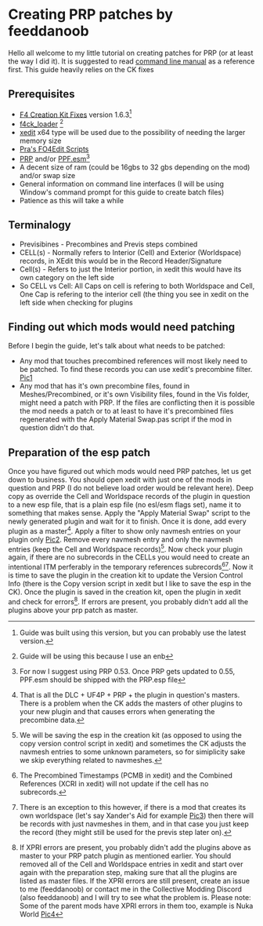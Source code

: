 # Creating PRP patches by feeddanoob
Hello all welcome to my little tutorial on creating patches for PRP (or at least the way I did it). It is suggested to read [command line manual](/Manual.md) as a reference first. This guide heavily relies on the CK fixes

## Prerequisites
- [F4 Creation Kit Fixes](https://www.nexusmods.com/fallout4/mods/51165) version 1.6.3[^1]
- [f4ck_loader](https://github.com/Perchik71/Fallout4Test/releases) [^2]
- [xedit](https://www.nexusmods.com/fallout4/mods/2737) x64 type will be used due to the possibility of needing the larger memory size 
- [Pra's FO4Edit Scripts](https://www.nexusmods.com/fallout4/mods/28898)
- [PRP](https://www.nexusmods.com/fallout4/mods/46403) and/or [PPF.esm](/PPF.esm)[^3]
- A decent size of ram (could be 16gbs to 32 gbs depending on the mod) and/or swap size
- General information on command line interfaces (I will be using Window's command prompt for this guide to create batch files)
- Patience as this will take a while

## Terminalogy
- Previsibines - Precombines and Previs steps combined
- CELL(s) - Normally refers to Interior (Cell) and Exterior (Worldspace) records, in XEdit this would be in the Record Header/Signature
- Cell(s) - Refers to just the Interior portion, in xedit this would have its own category on the left side
- So CELL vs Cell: All Caps on cell is refering to both Worldspace and Cell, One Cap is refering to the interior cell (the thing you see in xedit on the left side when checking for plugins

## Finding out which mods would need patching
Before I begin the guide, let's talk about what needs to be patched: 
- Any mod that touches precombined references will most likely need to be patched. To find these records you can use xedit's precombine filter. [Pic1](/Patch-Tutorial-Pics/Xedit_filter_for_checking_precombine.png)
- Any mod that has it's own precombine files, found in Meshes/Precombined, or it's own Visibility files, found in the Vis folder, might need a patch with PRP. If the files are conflicting then it is possible the mod needs a patch or to at least to have it's precombined files regenerated with the Apply Material Swap.pas script if the mod in question didn't do that.

## Preparation of the esp patch
Once you have figured out which mods would need PRP patches, let us get down to business. You should open xedit with just one of the mods in question and PRP (I do not believe load order would be relevant here). Deep copy as override the Cell and Worldspace records of the plugin in question to a new esp file, that is a plain esp file (no esl/esm flags set), name it to something that makes sense. Apply the "Apply Material Swap" script to the newly generated plugin and wait for it to finish. Once it is done, add every plugin as a master[^4]. Apply a filter to show only navmesh entries on your plugin only [Pic2](/Patch-Tutorial-Pics/Xedit_filter_for_navmesh.png). Remove every navmesh entry and only the navmesh entries (keep the Cell and Worldspace records)[^5]. Now check your plugin again, if there are no subrecords in the CELLs you would need to create an intentional ITM perferably in the temporary references subrecords[^6][^7]. Now it is time to save the plugin in the creation kit to update the Version Control Info (there is the Copy version script in xedit but I like to save the esp in the CK). Once the plugin is saved in the creation kit, open the plugin in xedit and check for errors[^8]. If errors are present, you probably didn't add all the plugins above your prp patch as master.

[^1]:Guide was built using this version, but you can probably use the latest version.
[^2]:Guide will be using this because I use an enb
[^3]:For now I suggest using PRP 0.53. Once PRP gets updated to 0.55, PPF.esm should be shipped with the PRP.esp file
[^4]:That is all the DLC + UF4P + PRP + the plugin in question's masters. There is a problem when the CK adds the masters of other plugins to your new plugin and that causes errors when generating the precombine data.
[^5]:We will be saving the esp in the creation kit (as opposed to using the copy version control script in xedit) and sometimes the CK adjusts the navmesh entries to some unknown parameters, so for simiplicity sake we skip everything related to navmeshes.
[^6]:The Precombined Timestamps (PCMB in xedit) and the Combined References (XCRI in xedit) will not update if the cell has no subrecords.
[^7]:There is an exception to this however, if there is a mod that creates its own worldspace (let's say Xander's Aid for example [Pic3](/Patch-Tutorial-Pics/Xedit_example_of_not_creating_an_ITM.png)) then there will be records with just navmeshes in them, and in that case you just keep the record (they might still be used for the previs step later on).
[^8]: If XPRI errors are present, you probably didn't add the plugins above as master to your PRP patch plugin as mentioned earlier. You should removed all of the Cell and Worldspace entries in xedit and start over again with the preparation step, making sure that all the plugins are listed as master files. If the XPRI errors are still present, create an issue to me (feeddanoob) or contact me in the Collective Modding Discord (also feeddanoob) and I will try to see what the problem is.
  Please note: Some of the parent mods have XPRI errors in them too, example is Nuka World [Pic4](/Patch-Tutorial-Pics/Example_of_Nuka_World_having_XPRI_errors.png)
